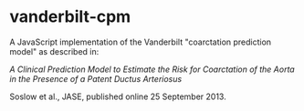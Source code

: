 vanderbilt-cpm
==============

A JavaScript implementation of the Vanderbilt "coarctation prediction model" as described in:

_A Clinical Prediction Model to Estimate the Risk for Coarctation of the Aorta in the Presence of a Patent Ductus Arteriosus_

Soslow et al., JASE, published online 25 September 2013.
